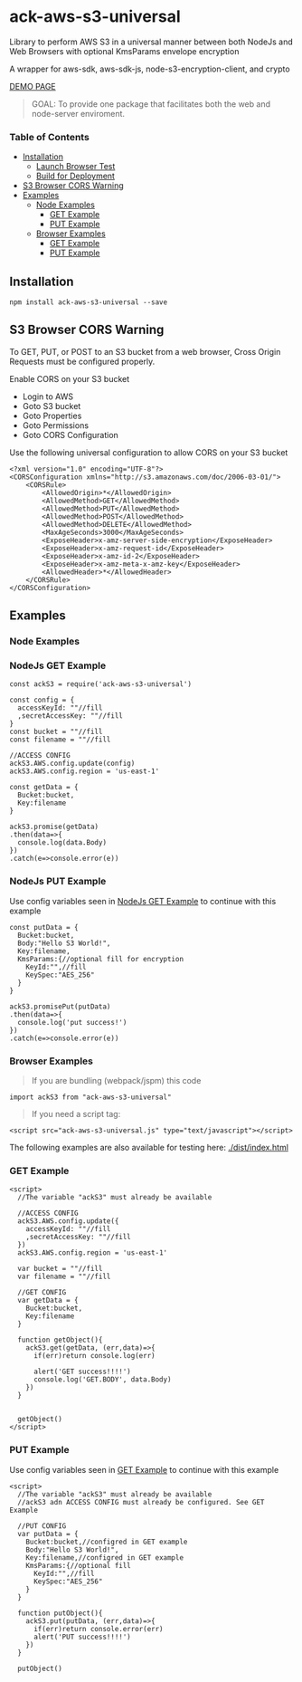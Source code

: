 # ack-aws-s3-universal
Library to perform AWS S3 in a universal manner between both NodeJs and Web Browsers with optional KmsParams envelope encryption

A wrapper for aws-sdk, aws-sdk-js, node-s3-encryption-client, and crypto

[DEMO PAGE](https://ackerapple.github.io/ack-aws-s3-universal/)

> GOAL: To provide one package that facilitates both the web and node-server enviroment.

### Table of Contents
- [Installation](#installation)
  - [Launch Browser Test](#launch-browser-test)
  - [Build for Deployment](#build-for-deployment)
- [S3 Browser CORS Warning](#s3-browser-cors-warning)
- [Examples](#examples)
  - [Node Examples](#node-example)
    - [GET Example](#nodejs-get-example)
    - [PUT Example](#nodejs-put-example)
  - [Browser Examples](#browser-example)
    - [GET Example](#get-example)
    - [PUT Example](#put-example)

## Installation
```
npm install ack-aws-s3-universal --save
```

## S3 Browser CORS Warning
To GET, PUT, or POST to an S3 bucket from a web browser, Cross Origin Requests must be configured properly.

Enable CORS on your S3 bucket

- Login to AWS
- Goto S3 bucket
- Goto Properties
- Goto Permissions
- Goto CORS Configuration

Use the following universal configuration to allow CORS on your S3 bucket

```
<?xml version="1.0" encoding="UTF-8"?>
<CORSConfiguration xmlns="http://s3.amazonaws.com/doc/2006-03-01/">
    <CORSRule>
        <AllowedOrigin>*</AllowedOrigin>
        <AllowedMethod>GET</AllowedMethod>
        <AllowedMethod>PUT</AllowedMethod>
        <AllowedMethod>POST</AllowedMethod>
        <AllowedMethod>DELETE</AllowedMethod>
        <MaxAgeSeconds>3000</MaxAgeSeconds>
        <ExposeHeader>x-amz-server-side-encryption</ExposeHeader>
        <ExposeHeader>x-amz-request-id</ExposeHeader>
        <ExposeHeader>x-amz-id-2</ExposeHeader>
        <ExposeHeader>x-amz-meta-x-amz-key</ExposeHeader>
        <AllowedHeader>*</AllowedHeader>
    </CORSRule>
</CORSConfiguration>
```

## Examples

### Node Examples

### NodeJs GET Example
```
const ackS3 = require('ack-aws-s3-universal')

const config = {
  accessKeyId: ""//fill
  ,secretAccessKey: ""//fill
}
const bucket = ""//fill
const filename = ""//fill

//ACCESS CONFIG
ackS3.AWS.config.update(config)
ackS3.AWS.config.region = 'us-east-1'

const getData = {
  Bucket:bucket,
  Key:filename
}

ackS3.promise(getData)
.then(data=>{
  console.log(data.Body)
})
.catch(e=>console.error(e))
```

### NodeJs PUT Example
Use config variables seen in [NodeJs GET Example](#nodejs-get-example) to continue with this example
```
const putData = {
  Bucket:bucket,
  Body:"Hello S3 World!",
  Key:filename,
  KmsParams:{//optional fill for encryption
    KeyId:"",//fill
    KeySpec:"AES_256"
  }
}

ackS3.promisePut(putData)
.then(data=>{
  console.log('put success!')
})
.catch(e=>console.error(e))
```

### Browser Examples

> If you are bundling (webpack/jspm) this code
```
import ackS3 from "ack-aws-s3-universal"
```

> If you need a script tag:
```
<script src="ack-aws-s3-universal.js" type="text/javascript"></script>
```

The following examples are also available for testing here: [./dist/index.html](https://github.com/AckerApple/ack-aws-s3-universal/blob/master/dist/index.html)

### GET Example
```
<script>
  //The variable "ackS3" must already be available

  //ACCESS CONFIG
  ackS3.AWS.config.update({
    accessKeyId: ""//fill
    ,secretAccessKey: ""//fill
  })
  ackS3.AWS.config.region = 'us-east-1'

  var bucket = ""//fill
  var filename = ""//fill

  //GET CONFIG
  var getData = {
    Bucket:bucket,
    Key:filename
  }

  function getObject(){
    ackS3.get(getData, (err,data)=>{
      if(err)return console.log(err)

      alert('GET success!!!!')
      console.log('GET.BODY', data.Body)
    })
  }


  getObject()
</script>
```

### PUT Example
Use config variables seen in [GET Example](#get-example) to continue with this example
```
<script>
  //The variable "ackS3" must already be available
  //ackS3 adn ACCESS CONFIG must already be configured. See GET Example

  //PUT CONFIG
  var putData = {
    Bucket:bucket,//configred in GET example
    Body:"Hello S3 World!",
    Key:filename,//configred in GET example
    KmsParams:{//optional fill
      KeyId:"",//fill
      KeySpec:"AES_256"
    }
  }

  function putObject(){
    ackS3.put(putData, (err,data)=>{
      if(err)return console.error(err)
      alert('PUT success!!!!')
    })
  }
  
  putObject()
```